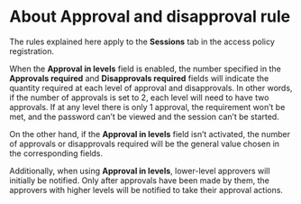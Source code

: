 # About Approval and disapproval rule

The rules explained here apply to the **Sessions** tab in the access policy registration.

When the **Approval in levels** field is enabled, the number specified in the **Approvals required** and **Disapprovals required** fields will indicate the quantity required at each level of approval and disapprovals. In other words, if the number of approvals is set to 2, each level will need to have two approvals. If at any level there is only 1 approval, the requirement won’t be met, and the password can’t be viewed and the session can’t be started.

On the other hand, if the **Approval in levels** field isn’t activated, the number of approvals or disapprovals required will be the general value chosen in the corresponding fields.

Additionally, when using **Approval in levels**, lower-level approvers will initially be notified. Only after approvals have been made by them, the approvers with higher levels will be notified to take their approval actions.